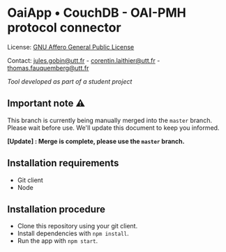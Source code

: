 OaiApp • CouchDB - OAI-PMH protocol connector
====================================================

License: [GNU Affero General Public License](http://www.gnu.org/licenses/agpl.html)

Contact: <jules.gobin@utt.fr> - <corentin.laithier@utt.fr> - <thomas.fauquemberg@utt.fr>

*Tool developed as part of a student project*

Important note :warning: 
------------------------

This branch is currently being manually merged into the `master` branch. Please wait before use. We'll update this document to keep you informed.

**[Update] : Merge is complete, please use the `master` branch.**

Installation requirements
-------------------------

- Git client
- Node

Installation procedure
----------------------

- Clone this repository using your git client. 
- Install dependencies with `npm install`.
- Run the app with `npm start`.
